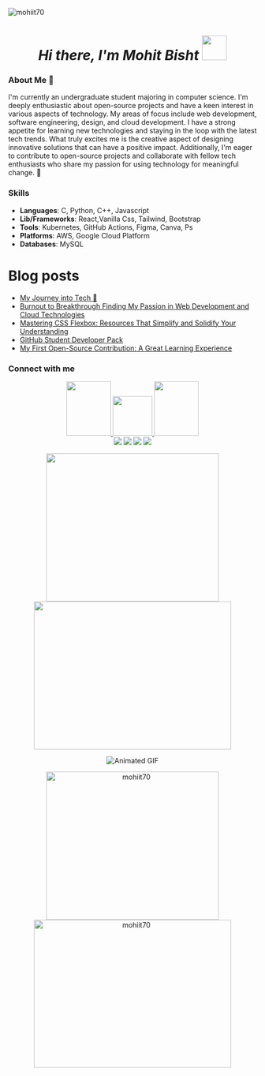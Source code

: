 <p align="left">
  <img src="https://komarev.com/ghpvc/?username=mohiit70&label=Profile%20views&color=0e75b6&style=flat" alt="mohiit70" />
</p>

<h1 align="center"><em>Hi there, I'm Mohit Bisht </em><img src="https://user-images.githubusercontent.com/73777108/150582164-1a082835-3bad-4a81-b3c7-dad6e90c6e19.gif" width="50"></h1>

### About Me 🚀

I'm currently an undergraduate student majoring in computer science. I'm deeply enthusiastic about open-source projects and have a keen interest in various aspects of technology. My areas of focus include web development, software engineering, design, and cloud development. I have a strong appetite for learning new technologies and staying in the loop with the latest tech trends. What truly excites me is the creative aspect of designing innovative solutions that can have a positive impact. Additionally, I'm eager to contribute to open-source projects and collaborate with fellow tech enthusiasts who share my passion for using technology for meaningful change. 🚀

### Skills

- **Languages**: C, Python, C++, Javascript     
- **Lib/Frameworks**: React,Vanilla Css, Tailwind, Bootstrap
- **Tools**: Kubernetes, GitHub Actions, Figma, Canva, Ps
- **Platforms**: AWS, Google Cloud Platform 
- **Databases**: MySQL
  

# Blog posts
<!-- BLOG-POST-LIST:START -->
- [My Journey into Tech 🚀](https://mohitbisht70.hashnode.dev/my-journey-into-tech)
- [Burnout to Breakthrough Finding My Passion in Web Development and Cloud Technologies](https://mohitbisht70.hashnode.dev/burnout-to-breakthrough-finding-my-passion-in-web-development-and-cloud-technologies)
- [Mastering CSS Flexbox: Resources That Simplify and Solidify Your Understanding](https://mohitbisht70.hashnode.dev/mastering-css-flexbox-resources-that-simplify-and-solidify-your-understanding)
- [GitHub Student Developer Pack](https://mohitbisht70.hashnode.dev/github-student-developer-pack)
- [My First Open-Source Contribution: A Great Learning Experience](https://mohitbisht70.hashnode.dev/my-first-open-source-contribution-a-great-learning-experience)
<!-- BLOG-POST-LIST:END --> 


### Connect with me

<p align="center">
<a href = "https://www.linkedin.com/in/mohit-bisht-22ab5b256/" target="blank"> <img src="https://media.giphy.com/media/QhPL2mdDVzeuHiRcIw/giphy.gif" width="90px" height="110px"/> </a>
<a href = "mailto:mail.mohitbisht@gmail.com" target="blank"> <img src="https://media.giphy.com/media/j6waMWSdaXW5SYp0Id/giphy.gif" width ="80px" height="80px"/>  </a>
<a href = "https://twitter.com/MohitB_twt" target="blank"> <img src="https://media.giphy.com/media/e6YbWDajUKSzebFVuB/giphy.gif" width = "90px" height = "110px"/> </a>
<br/>
<a href = "https://discord.com/users/"><img src = "https://img.shields.io/badge/Discord-%237289DA.svg?logo=discord&logoColor=white"></a>
<a href = "https://www.linkedin.com/in/mohit-bisht-22ab5b256/"><img src = "https://img.shields.io/badge/LinkedIn-%230077B5.svg?logo=linkedin&logoColor=white"/></a>
<a href = "https://twitter.com/MohitB_twt"><img src = "https://img.shields.io/badge/Twitter-%231DA1F2.svg?logo=Twitter&logoColor=white"/></a> 
<a href = "https://www.youtube.com/channel/UCGfSz5yCufOfTXNZONUXNKg"><img src = "https://img.shields.io/badge/YouTube-%23FF0000.svg?logo=YouTube&logoColor=white"/></a>

<p align='center'>
 <img src="https://stats.quine.sh/MohitBisht/github?theme=dark" height=300px width=350px>
 <img src="https://stats.quine.sh/MohitBisht/topics-over-time?theme=dark" height=300px width=400px>
  </p>



<p align="center">
  <img src="https://media.giphy.com/media/jTNG3RF6EwbkpD4LZx/giphy.gif" alt="Animated GIF"
</p>

<br>

<p align="center">
  <img src="https://github-readme-stats.vercel.app/api?username=mohiit70&show_icons=true&locale=en&theme=dark" alt="mohiit70" height=300px width=350px>
  <img src="https://github-readme-streak-stats.herokuapp.com/?user=mohiit70&theme=dark" alt="mohiit70" height=300px width=400px>
</p>
